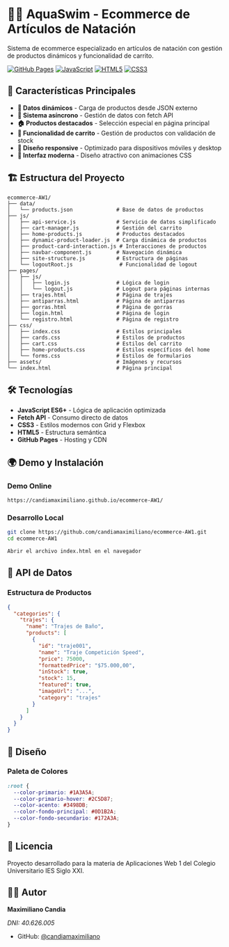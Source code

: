 # 🏊‍♂️ AquaSwim - Ecommerce de Artículos de Natación

Sistema de ecommerce especializado en artículos de natación con gestión de productos dinámicos y funcionalidad de carrito.

[![GitHub Pages](https://img.shields.io/badge/GitHub%20Pages-Live%20Demo-brightgreen)](https://candiamaximiliano.github.io/ecommerce-AW1/)
[![JavaScript](https://img.shields.io/badge/JavaScript-ES6+-yellow)](https://developer.mozilla.org/en-US/docs/Web/JavaScript)
[![HTML5](https://img.shields.io/badge/HTML5-Semantic-orange)](https://html.spec.whatwg.org/)
[![CSS3](https://img.shields.io/badge/CSS3-Modern-blue)](https://www.w3.org/Style/CSS/)

## 🚀 Características Principales

- **📄 Datos dinámicos** - Carga de productos desde JSON externo
- **🔄 Sistema asíncrono** - Gestión de datos con fetch API
- **🏠 Productos destacados** - Selección especial en página principal
- **🛒 Funcionalidad de carrito** - Gestión de productos con validación de stock
- **📱 Diseño responsive** - Optimizado para dispositivos móviles y desktop
- **🎨 Interfaz moderna** - Diseño atractivo con animaciones CSS

## 🏗️ Estructura del Proyecto

```
ecommerce-AW1/
├── data/
│   └── products.json              # Base de datos de productos
├── js/
│   ├── api-service.js             # Servicio de datos simplificado
│   ├── cart-manager.js            # Gestión del carrito
│   ├── home-products.js           # Productos destacados
│   ├── dynamic-product-loader.js  # Carga dinámica de productos
│   ├── product-card-interaction.js # Interacciones de productos
│   ├── navbar-component.js        # Navegación dinámica
│   ├── site-structure.js          # Estructura de páginas
│   └── logoutRoot.js               # Funcionalidad de logout
├── pages/
│   ├── js/
│   │   ├── login.js               # Lógica de login
│   │   └── logout.js              # Logout para páginas internas
│   ├── trajes.html                # Página de trajes
│   ├── antiparras.html            # Página de antiparras
│   ├── gorras.html                # Página de gorras
│   ├── login.html                 # Página de login
│   └── registro.html              # Página de registro
├── css/
│   ├── index.css                  # Estilos principales
│   ├── cards.css                  # Estilos de productos
│   ├── cart.css                   # Estilos del carrito
│   ├── home-products.css          # Estilos específicos del home
│   └── forms.css                  # Estilos de formularios
├── assets/                        # Imágenes y recursos
└── index.html                     # Página principal
```

## 🛠️ Tecnologías

- **JavaScript ES6+** - Lógica de aplicación optimizada
- **Fetch API** - Consumo directo de datos
- **CSS3** - Estilos modernos con Grid y Flexbox
- **HTML5** - Estructura semántica
- **GitHub Pages** - Hosting y CDN

## 🌍 Demo y Instalación

### Demo Online
```
https://candiamaximiliano.github.io/ecommerce-AW1/
```

### Desarrollo Local
```bash
git clone https://github.com/candiamaximiliano/ecommerce-AW1.git
cd ecommerce-AW1

Abrir el archivo index.html en el navegador
```

## 🔧 API de Datos

### Estructura de Productos
```json
{
  "categories": {
    "trajes": {
      "name": "Trajes de Baño",
      "products": [
        {
          "id": "traje001",
          "name": "Traje Competición Speed",
          "price": 75000,
          "formattedPrice": "$75.000,00",
          "inStock": true,
          "stock": 15,
          "featured": true,
          "imageUrl": "...",
          "category": "trajes"
        }
      ]
    }
  }
}
```

## 🎨 Diseño

### Paleta de Colores
```css
:root {
  --color-primario: #1A3A5A;
  --color-primario-hover: #2C5D87;
  --color-acento: #3498DB;
  --color-fondo-principal: #0D1B2A;
  --color-fondo-secundario: #172A3A;
}
```

## 📄 Licencia

Proyecto desarrollado para la materia de Aplicaciones Web 1 del Colegio Universitario IES Siglo XXI.

## 👨‍💻 Autor

**Maximiliano Candia**

*DNI: 40.626.005*
- GitHub: [@candiamaximiliano](https://github.com/candiamaximiliano)